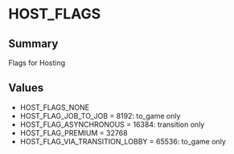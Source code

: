 # HOST_FLAGS

## Summary
Flags for Hosting

## Values
* HOST_FLAGS_NONE
* HOST_FLAG_JOB_TO_JOB = 8192: to_game only
* HOST_FLAG_ASYNCHRONOUS = 16384: transition only
* HOST_FLAG_PREMIUM = 32768
* HOST_FLAG_VIA_TRANSITION_LOBBY = 65536: to_game only